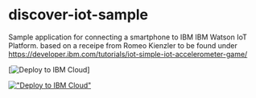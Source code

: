 # discover-iot-sample

Sample application for connecting a smartphone to IBM IBM Watson IoT Platform.
based on a receipe from Romeo Kienzler to be found under
https://developer.ibm.com/tutorials/iot-simple-iot-accelerometer-game/

[![Deploy to IBM Cloud](https://cloud.ibm.com/deploy/button.png)]

[!["Deploy to IBM Cloud"](https://cloud.ibm.com/devops/setup/deploy/button.png)](https://cloud.ibm.com/deploy?repository=https://github.com/thomasrueter/discover-iot-sample-tr)
